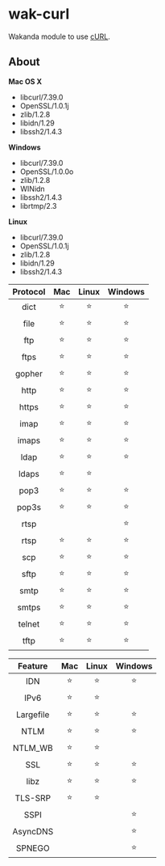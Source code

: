 wak-curl
========

Wakanda module to use [cURL](http://curl.haxx.se).

About
-----
**Mac OS X**

* libcurl/7.39.0
* OpenSSL/1.0.1j 
* zlib/1.2.8 
* libidn/1.29 
* libssh2/1.4.3
 
**Windows**

* libcurl/7.39.0
* OpenSSL/1.0.0o
* zlib/1.2.8
* WINidn
* libssh2/1.4.3
* librtmp/2.3

**Linux**

* libcurl/7.39.0
* OpenSSL/1.0.1j
* zlib/1.2.8
* libidn/1.29
* libssh2/1.4.3 

|Protocol|Mac|Linux|Windows|
|:-------:|:-:|:---:|:-----:|
|dict| ⭐️ | ⭐️ | ⭐️ |
|file| ⭐️ | ⭐️ | ⭐️ |
|ftp| ⭐️ | ⭐️ | ⭐️ |
|ftps| ⭐️ | ⭐️ | ⭐️ |
|gopher| ⭐️ | ⭐️ | ⭐️ |
|http| ⭐️ | ⭐️ | ⭐️ |
|https| ⭐️ | ⭐️ | ⭐️ |
|imap| ⭐️ | ⭐️ | ⭐️ |
|imaps| ⭐️ | ⭐️ | ⭐️ |
|ldap| ⭐️ | ⭐️ | ⭐️ |
|ldaps| ⭐️ | ⭐️ | |
|pop3| ⭐️ | ⭐️ | ⭐️ |
|pop3s| ⭐️ | ⭐️ | ⭐️ |
|rtsp|  |  | ⭐️ |
|rtsp| ⭐️ | ⭐️ | ⭐️ |
|scp| ⭐️ | ⭐️ | ⭐️ |
|sftp| ⭐️ | ⭐️ | ⭐️ |
|smtp| ⭐️ | ⭐️ | ⭐️ |
|smtps| ⭐️ | ⭐️ | ⭐️ |
|telnet| ⭐️ | ⭐️ | ⭐️ |
|tftp| ⭐️ | ⭐️ | ⭐️ |

|Feature|Mac|Linux|Windows|
|:-----:|:-:|:---:|:-----:|
|IDN|⭐️|⭐️|⭐️|
|IPv6|⭐️|⭐️||
|Largefile|⭐️|⭐️|⭐️|
|NTLM|⭐️|⭐️|⭐️|
|NTLM_WB|⭐️|⭐️||
|SSL|⭐️|⭐️|⭐️|
|libz|⭐️|⭐️|⭐️|
|TLS-SRP|⭐️|⭐️||
|SSPI|||⭐️|
|AsyncDNS|||⭐️|
|SPNEGO|||⭐️|
